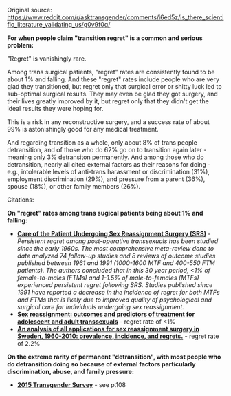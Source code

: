 Original source: https://www.reddit.com/r/asktransgender/comments/i6ed5z/is_there_scientific_literature_validating_us/g0v9f0q/

**For when people claim "transition regret" is a common and serious problem:**

"Regret" is vanishingly rare. 

Among trans surgical patients, "regret" rates are consistently found to be about 1% and falling. And these "regret" rates include people who are very glad they transitioned, but regret only that surgical error or shitty luck led to sub-optimal surgical results. They may even be glad they got surgery, and their lives greatly improved by it, but regret only that they didn't get the ideal results they were hoping for.

This is a risk in any reconstructive surgery, and a success rate of about 99% is astonishingly good for any medical treatment.

And regarding transition as a whole, only about 8% of trans people detransition, and of those who do 62% go on to transition again later - meaning only 3% detransiton permanently. And among those who do detransition, nearly all cited external factors as their reasons for doing - e.g., intolerable levels of anti-trans harassment or discrimination (31%), employment discrimination (29%), and pressure from a parent (36%), spouse (18%), or other family members (26%).

Citations:

**On "regret" rates among trans sugical patients being about 1% and falling:**

* [**Care of the Patient Undergoing Sex Reassignment Surgery (SRS)**](http://www.amsa.org/wp-content/uploads/2015/04/CareOfThePatientUndergoingSRS.pdf) \- *Persistent regret among post-operative transsexuals has been studied since the early 1960s. The most comprehensive meta-review done to date analyzed 74 follow-up studies and 8 reviews of outcome studies published between 1961 and 1991 (1000-1600 MTF and 400-550 FTM patients). The authors concluded that in this 30 year period, <1% of female-to-males (FTMs) and 1-1.5% of male-to-females (MTFs) experienced persistent regret following SRS. Studies published since 1991 have reported a decrease in the incidence of regret for both MTFs and FTMs that is likely due to improved quality of psychological and surgical care for individuals undergoing sex reassignment.*
* [**Sex reassignment: outcomes and predictors of treatment for adolescent and adult transsexuals**](http://www.ncbi.nlm.nih.gov/pubmed/15842032) \- regret rate of <1&#37;
* [**An analysis of all applications for sex reassignment surgery in Sweden, 1960-2010: prevalence, incidence, and regrets.**](http://www.ncbi.nlm.nih.gov/pubmed/24872188) \- regret rate of 2.2&#37;


**On the extreme rarity of permanent "detransition", with most people who do detransition doing so because of external factors particularly discrimination, abuse, and family pressure:**

* [**2015 Transgender Survey**](https://transequality.org/sites/default/files/docs/usts/USTS-Full-Report-Dec17.pdf) - see p.108
